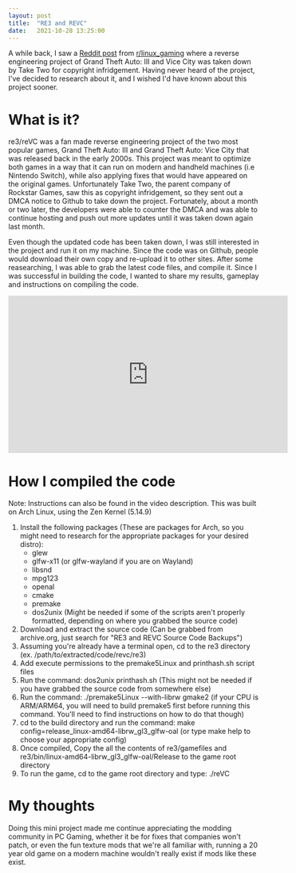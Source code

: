 ```yaml
---
layout: post
title:  "RE3 and REVC"
date:   2021-10-28 13:25:00
---
```


A while back, I saw a [Reddit post](https://www.reddit.com/r/linux_gaming/comments/lnuwkx/re3_gtarenderware_reverseengineering_project/) from [r/linux_gaming](https://www.reddit.com/r/linux_gaming/) where a reverse engineering project of Grand Theft Auto: III and Vice City was taken down by Take Two for copyright infridgement. Having never heard of the project, I've decided to research about it, and I wished I'd have known about this project sooner.

# What is it?
re3/reVC was a fan made reverse engineering project of the two most popular games, Grand Theft Auto: III and Grand Theft Auto: Vice City that was released back in the early 2000s. This project was meant to optimize both games in a way that it can run on modern and handheld machines (i.e Nintendo Switch), while also applying fixes that would have appeared on the original games. Unfortunately Take Two, the parent company of Rockstar Games, saw this as copyright infridgement, so they sent out a DMCA notice to Github to take down the project. Fortunately, about a month or two later, the developers were able to counter the DMCA and was able to continue hosting and push out more updates until it was taken down again last month.

Even though the updated code has been taken down, I was still interested in the project and run it on my machine. Since the code was on Github, people would download their own copy and re-upload it to other sites. After some reasearching, I was able to grab the latest code files, and compile it. Since I was successful in building the code, I wanted to share my results, gameplay and instructions on compiling the code.

<iframe 
    width="560" 
    height="315" 
    src="https://www.youtube-nocookie.com/embed/HIc_fGfQ-Do" 
    title="YouTube video player" 
    frameborder="0" 
    allow="accelerometer; autoplay; clipboard-write; encrypted-media; gyroscope; picture-in-picture" 
    allowfullscreen
>
</iframe>

# How I compiled the code
Note: Instructions can also be found in the video description.
This was built on Arch Linux, using the Zen Kernel (5.14.9)

1. Install the following packages (These are packages for Arch, so you might need to research for the appropriate packages for your desired distro):
    - glew
    - glfw-x11 (or glfw-wayland if you are on Wayland)
    - libsnd
    - mpg123
    - openal
    - cmake
    - premake
    - dos2unix (Might be needed if some of the scripts aren't properly formatted, depending on where you grabbed the source code)
2. Download and extract the source code (Can be grabbed from archive.org, just search for "RE3 and REVC Source Code Backups")
3. Assuming you're already have a terminal open, cd to the re3 directory (ex. /path/to/extracted/code/revc/re3)
4. Add execute permissions to the premake5Linux and printhash.sh script files
5. Run the command: dos2unix printhash.sh (This might not be needed if you have grabbed the source code from somewhere else)
6. Run the command: ./premake5Linux --with-librw gmake2 (if your CPU is ARM/ARM64, you will need to build premake5 first before running this command. You'll need to find instructions on how to do that though)
7. cd to the build directory and run the command: make config=release_linux-amd64-librw_gl3_glfw-oal (or type make help to choose your appropriate config)
8. Once compiled, Copy the all the contents of re3/gamefiles and re3/bin/linux-amd64-librw_gl3_glfw-oal/Release to the game root directory
9. To run the game, cd to the game root directory and type: ./reVC

# My thoughts
Doing this mini project made me continue appreciating the modding community in PC Gaming, whether it be for fixes that companies won't patch, or even the fun texture mods that we're all familiar with, running a 20 year old game on a modern machine wouldn't really exist if mods like these exist.
